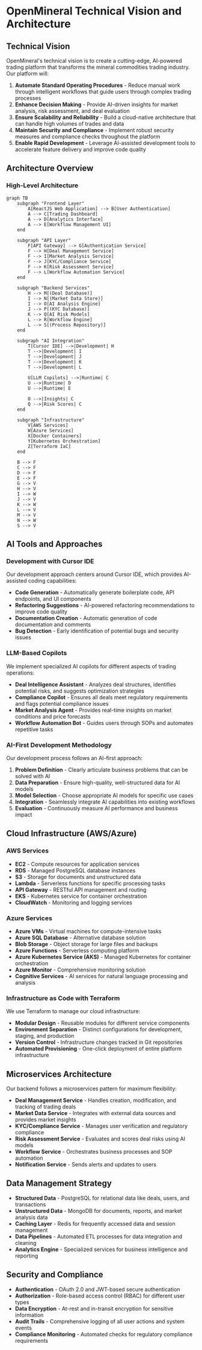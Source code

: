# OpenMineral Technical Vision and Architecture

## Technical Vision

OpenMineral's technical vision is to create a cutting-edge, AI-powered trading platform that transforms the mineral commodities trading industry. Our platform will:

1. **Automate Standard Operating Procedures** - Reduce manual work through intelligent workflows that guide users through complex trading processes
2. **Enhance Decision Making** - Provide AI-driven insights for market analysis, risk assessment, and deal evaluation
3. **Ensure Scalability and Reliability** - Build a cloud-native architecture that can handle high volumes of trades and data
4. **Maintain Security and Compliance** - Implement robust security measures and compliance checks throughout the platform
5. **Enable Rapid Development** - Leverage AI-assisted development tools to accelerate feature delivery and improve code quality

## Architecture Overview

### High-Level Architecture

```mermaid
graph TB
    subgraph "Frontend Layer"
        A[ReactJS Web Application] --> B[User Authentication]
        A --> C[Trading Dashboard]
        A --> D[Analytics Interface]
        A --> E[Workflow Management UI]
    end
    
    subgraph "API Layer"
        F[API Gateway] --> G[Authentication Service]
        F --> H[Deal Management Service]
        F --> I[Market Analysis Service]
        F --> J[KYC/Compliance Service]
        F --> K[Risk Assessment Service]
        F --> L[Workflow Automation Service]
    end
    
    subgraph "Backend Services"
        H --> M[(Deal Database)]
        I --> N[(Market Data Store)]
        I --> O[AI Analysis Engine]
        J --> P[(KYC Database)]
        K --> Q[AI Risk Models]
        L --> R[Workflow Engine]
        L --> S[(Process Repository)]
    end
    
    subgraph "AI Integration"
        T[Cursor IDE] -->|Development| H
        T -->|Development| I
        T -->|Development| J
        T -->|Development| K
        T -->|Development| L
        
        U[LLM Copilots] -->|Runtime| C
        U -->|Runtime| D
        U -->|Runtime| E
        
        O -->|Insights| C
        Q -->|Risk Scores| C
    end
    
    subgraph "Infrastructure"
        V[AWS Services]
        W[Azure Services]
        X[Docker Containers]
        Y[Kubernetes Orchestration]
        Z[Terraform IaC]
    end
    
    B --> F
    C --> F
    D --> F
    E --> F
    G --> V
    H --> V
    I --> W
    J --> V
    K --> W
    L --> V
    M --> V
    N --> W
    S --> V
```

## AI Tools and Approaches

### Development with Cursor IDE

Our development approach centers around Cursor IDE, which provides AI-assisted coding capabilities:

- **Code Generation** - Automatically generate boilerplate code, API endpoints, and UI components
- **Refactoring Suggestions** - AI-powered refactoring recommendations to improve code quality
- **Documentation Creation** - Automatic generation of code documentation and comments
- **Bug Detection** - Early identification of potential bugs and security issues

### LLM-Based Copilots

We implement specialized AI copilots for different aspects of trading operations:

- **Deal Intelligence Assistant** - Analyzes deal structures, identifies potential risks, and suggests optimization strategies
- **Compliance Copilot** - Ensures all deals meet regulatory requirements and flags potential compliance issues
- **Market Analysis Agent** - Provides real-time insights on market conditions and price forecasts
- **Workflow Automation Bot** - Guides users through SOPs and automates repetitive tasks

### AI-First Development Methodology

Our development process follows an AI-first approach:

1. **Problem Definition** - Clearly articulate business problems that can be solved with AI
2. **Data Preparation** - Ensure high-quality, well-structured data for AI models
3. **Model Selection** - Choose appropriate AI models for specific use cases
4. **Integration** - Seamlessly integrate AI capabilities into existing workflows
5. **Evaluation** - Continuously measure AI performance and business impact

## Cloud Infrastructure (AWS/Azure)

### AWS Services

- **EC2** - Compute resources for application services
- **RDS** - Managed PostgreSQL database instances
- **S3** - Storage for documents and unstructured data
- **Lambda** - Serverless functions for specific processing tasks
- **API Gateway** - RESTful API management and routing
- **EKS** - Kubernetes service for container orchestration
- **CloudWatch** - Monitoring and logging services

### Azure Services

- **Azure VMs** - Virtual machines for compute-intensive tasks
- **Azure SQL Database** - Alternative database solution
- **Blob Storage** - Object storage for large files and backups
- **Azure Functions** - Serverless computing platform
- **Azure Kubernetes Service (AKS)** - Managed Kubernetes for container orchestration
- **Azure Monitor** - Comprehensive monitoring solution
- **Cognitive Services** - AI services for natural language processing and analysis

### Infrastructure as Code with Terraform

We use Terraform to manage our cloud infrastructure:

- **Modular Design** - Reusable modules for different service components
- **Environment Separation** - Distinct configurations for development, staging, and production
- **Version Control** - Infrastructure changes tracked in Git repositories
- **Automated Provisioning** - One-click deployment of entire platform infrastructure

## Microservices Architecture

Our backend follows a microservices pattern for maximum flexibility:

- **Deal Management Service** - Handles creation, modification, and tracking of trading deals
- **Market Data Service** - Integrates with external data sources and provides market insights
- **KYC/Compliance Service** - Manages user verification and regulatory compliance
- **Risk Assessment Service** - Evaluates and scores deal risks using AI models
- **Workflow Service** - Orchestrates business processes and SOP automation
- **Notification Service** - Sends alerts and updates to users

## Data Management Strategy

- **Structured Data** - PostgreSQL for relational data like deals, users, and transactions
- **Unstructured Data** - MongoDB for documents, reports, and market analysis data
- **Caching Layer** - Redis for frequently accessed data and session management
- **Data Pipelines** - Automated ETL processes for data integration and cleaning
- **Analytics Engine** - Specialized services for business intelligence and reporting

## Security and Compliance

- **Authentication** - OAuth 2.0 and JWT-based secure authentication
- **Authorization** - Role-based access control (RBAC) for different user types
- **Data Encryption** - At-rest and in-transit encryption for sensitive information
- **Audit Trails** - Comprehensive logging of all user actions and system events
- **Compliance Monitoring** - Automated checks for regulatory compliance requirements